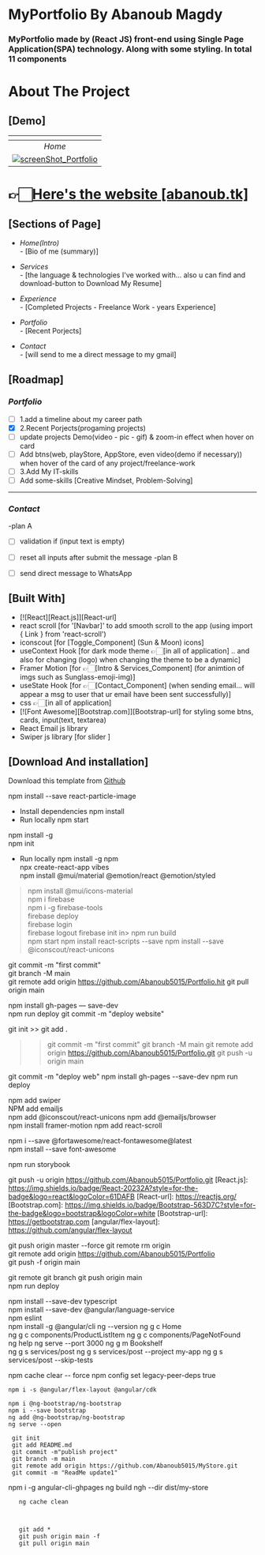 
# MyPortfolio By Abanoub Magdy

### MyPortfolio made by (React JS) front-end using Single Page Application(SPA) technology. Along with some styling. In total 11 components 

# About The Project 
## [Demo]
| [![]()]() |  
|:---:|
| *Home*  |
| [![screenShot_Portfolio](https://i.ibb.co/mqj7fT9/image.png)](http://abanoub.tk/)

# 👉🏻[Here's the website [abanoub.tk]](http://abanoub.tk/)

## [Sections of Page]

* *Home(Intro)* <br/> - [Bio of me (summary)]

* *Services* <br/> - [the language & technologies I've worked with... also u can find and download-button to Download My Resume]

* *Experience* <br/> - [Completed Projects - Freelance Work - years Experience]

* *Portfolio* <br/> - [Recent Porjects]

* *Contact* <br/> - [will send to me a direct message to my gmail]


<!-- ROADMAP -->
## [Roadmap]

### *Portfolio*
- [ ]  1.add a timeline about my career path
- [x]  2.Recent Porjects(progaming projects)
  - [ ] update projects Demo(video - pic - gif) & zoom-in effect when hover on card
  - [ ] Add btns(web, playStore, AppStore, even video(demo if necessary)) when hover of the card of any project/freelance-work
- [ ]  3.Add My IT-skills  
- [ ]  Add some-skills [Creative Mindset, Problem-Solving]
----
 ### *Contact*
  -plan A
- [ ]  validation if (input text is empty)
- [ ]  reset all inputs after submit the message
 -plan B
- [ ]  send direct message to WhatsApp


## [Built With]

* [![React][React.js]][React-url]
* react scroll [for '[Navbar]' to add smooth scroll to the app (using import { Link } from 'react-scroll')
* iconscout [for [Toggle_Component] (Sun & Moon) icons]
* useContext Hook [for dark mode theme 👉🏻[in all of application] .. and also for changing (logo) when changing the theme to be a dynamic] 
* Framer Motion [for 👉🏻[Intro & Services_Component] (for animtion of imgs such as Sunglass-emoji-img)]
* useState Hook [for 👉🏻[Contact_Component] (when sending email... will appear a msg to user that ur email have been sent successfully)] 
* css 👉🏻[in all of application]
* [![Font Awesome][Bootstrap.com]][Bootstrap-url] for styling some btns, cards, input(text, textarea)
* React Email js library 
* Swiper js library  [for slider ]


<!-- download -->
## [Download And installation]

Download this template from [Github](https://github.com/Abanoub5015/Portfolio/archive/refs/heads/main.zip)

npm install --save react-particle-image   

* Install dependencies
npm install
* Run locally
npm start

npm install -g   
npm init

* Run locally
 npm install -g npm       
 npx create-react-app vibes            
 npm install @mui/material @emotion/react @emotion/styled   
 > npm install @mui/icons-material       
 npm i firebase     
 npm i -g firebase-tools   
 firebase deploy   
 firebase login  
 firebase logout
 firebase init
 in> npm run build  
 npm start
  npm install react-scripts --save 
 npm install --save @iconscout/react-unicons       

  git commit -m "first commit"     
  git branch -M main  
  git remote add origin https://github.com/Abanoub5015/Portfolio.hit 
  git pull origin main 

  npm install gh-pages — save-dev  
  npm run deploy
  git commit -m "deploy website" 

  git init                                                        >> git add .
>> git commit -m "first commit"
>> git branch -M main
>> git remote add origin https://github.com/Abanoub5015/Portfolio.git
>> git push -u origin main

git commit -m "deploy web"
npm install gh-pages --save-dev 
npm run deploy



npm add swiper   
NPM add emailjs   
npm add @iconscout/react-unicons
npm add @emailjs/browser    
 npm install framer-motion 
 npm add react-scroll  

 npm i --save @fortawesome/react-fontawesome@latest    
 npm install --save font-awesome

 npm run storybook  

git push -u origin https://github.com/Abanoub5015/Portfolio.git 
[React.js]: https://img.shields.io/badge/React-20232A?style=for-the-badge&logo=react&logoColor=61DAFB
[React-url]: https://reactjs.org/
[Bootstrap.com]: https://img.shields.io/badge/Bootstrap-563D7C?style=for-the-badge&logo=bootstrap&logoColor=white
[Bootstrap-url]: https://getbootstrap.com
[angular/flex-layout]: https://github.com/angular/flex-layout



git push origin master --force
git remote rm origin   
git remote add origin https://github.com/Abanoub5015/Portfolio  
git push -f origin main   

 git remote 
 git branch 
 git push origin main     
  npm run deploy




   npm install --save-dev typescript     
   npm install --save-dev @angular/language-service    
   npm eslint  
   npm install -g @angular/cli 
   ng --version 
   ng g c Home  
    ng g c components/ProductListItem 
    ng g c components/PageNotFound   
   ng help 
   ng serve --port 3000 
   ng g m Bookshelf  
   ng g s services/post 
   ng g s services/post --project my-app 
   ng g s services/post --skip-tests    

   npm cache clear -- force 
   npm config set legacy-peer-deps true  

    npm i -s @angular/flex-layout @angular/cdk    

    npm i @ng-bootstrap/ng-bootstrap 
    npm i --save bootstrap 
    ng add @ng-bootstrap/ng-bootstrap 
    ng serve --open           

     git init 
     git add README.md  
     git commit -m"publish project"  
     git branch -m main 
     git remote add origin https://github.com/Abanoub5015/MyStore.git
     git commit -m "ReadMe update1"         

 npm i -g angular-cli-ghpages
     ng build 
       ngh --dir dist/my-store         

       
       ng cache clean



       git add * 
       git push origin main -f  
       git pull origin main 
